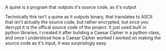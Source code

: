 A quine is a program that outputs it's source code, as it's output

Technically this isn't a quine as it outputs binary, that translates to ASCII that isn't actually the source code,
but rather encrypted, but once you decrypt it is the offical source code of the project. It just used built in python libraries,
I created it after building a Caesar Cipher in a python class, and once I understood how a Caesar Cipher worked I worked on
making the source code as it's input, it was surprisingly easy.
